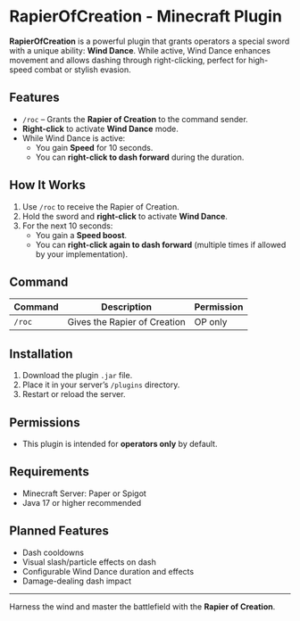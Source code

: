 # RapierOfCreation - Minecraft Plugin

**RapierOfCreation** is a powerful plugin that grants operators a special sword with a unique ability: **Wind Dance**. While active, Wind Dance enhances movement and allows dashing through right-clicking, perfect for high-speed combat or stylish evasion.

## Features

- `/roc` – Grants the **Rapier of Creation** to the command sender.
- **Right-click** to activate **Wind Dance** mode.
- While Wind Dance is active:
  - You gain **Speed** for 10 seconds.
  - You can **right-click to dash forward** during the duration.

## How It Works

1. Use `/roc` to receive the Rapier of Creation.
2. Hold the sword and **right-click** to activate **Wind Dance**.
3. For the next 10 seconds:
   - You gain a **Speed boost**.
   - You can **right-click again to dash forward** (multiple times if allowed by your implementation).

## Command

| Command | Description                          | Permission     |
|---------|--------------------------------------|----------------|
| `/roc`  | Gives the Rapier of Creation         | OP only        |

## Installation

1. Download the plugin `.jar` file.
2. Place it in your server’s `/plugins` directory.
3. Restart or reload the server.

## Permissions

- This plugin is intended for **operators only** by default.

## Requirements

- Minecraft Server: Paper or Spigot
- Java 17 or higher recommended

## Planned Features

- Dash cooldowns
- Visual slash/particle effects on dash
- Configurable Wind Dance duration and effects
- Damage-dealing dash impact

---

Harness the wind and master the battlefield with the **Rapier of Creation**.
